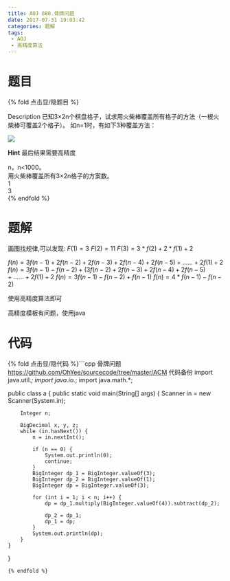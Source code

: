 ```yaml
---
title: AOJ 880.骨牌问题
date: 2017-07-31 19:03:42
categories: 题解
tags:
 - AOJ
 - 高精度算法
---
```


# 题目

{% fold 点击显/隐题目 %}
<div class="oj"><div class="part" title="Description">
Description
已知3×2n个棋盘格子，试求用火柴棒覆盖所有格子的方法（一根火柴棒可覆盖2个格子）。
如n=1时，有如下3种覆盖方法：

![](/post/img/aoj880.png)

**Hint**
最后结果需要高精度

</div><div class="part" title="Input">
n，n&lt;1000。

</div><div class="part" title="Output">
用火柴棒覆盖所有3×2n格子的方案数。

</div><div class="samp"><div class="clear"></div><div class="input part" title="Sample Input">
1

</div><div class="output part" title="Sample Output">
3

</div><div class="clear"></div></div></div>
{% endfold %}

<!--more-->
# 题解
画图找规律,可以发现:
$F(1)=3$
$F(2)=11$
$F(3)=3*f(2)+2*f(1)+2$

$f(n)=3f(n-1)+2f(n-2)+2f(n-3)+2f(n-4)+2f(n-5)+......+2f(1)+2$
$f(n)=3f(n-1)-f(n-2)+(3f(n-2)+2f(n-3)+2f(n-4)+2f(n-5)+......+2f(1)+2$
$f(n)=3f(n-1)-f(n-2)+f(n-1)$
$f(n)=4*f(n-1)-f(n-2)$

使用高精度算法即可

高精度模板有问题，使用java


# 代码
{% fold 点击显/隐代码 %}```cpp 骨牌问题 https://github.com/OhYee/sourcecode/tree/master/ACM 代码备份
import java.util.*;
import java.io.*;
import java.math.*;

public class a {
    public static void main(String[] args) {
        Scanner in = new Scanner(System.in);

        Integer n;

        BigDecimal x, y, z;
        while (in.hasNext()) {
            n = in.nextInt();

            if (n == 0) {
                System.out.println(0);
                continue;
            }
            BigInteger dp_1 = BigInteger.valueOf(3);
            BigInteger dp_2 = BigInteger.valueOf(1);
            BigInteger dp = BigInteger.valueOf(3);

            for (int i = 1; i < n; i++) {
                dp = dp_1.multiply(BigInteger.valueOf(4)).subtract(dp_2);

                dp_2 = dp_1;
                dp_1 = dp;
            }
            System.out.println(dp);
        }
    }
}
```
{% endfold %}